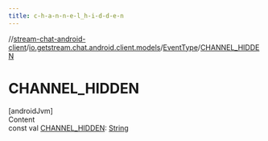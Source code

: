 ```yaml
---
title: c-h-a-n-n-e-l_h-i-d-d-e-n
---
```

//[stream-chat-android-client](../../../index.md)/[io.getstream.chat.android.client.models](../index.md)/[EventType](index.md)/[CHANNEL_HIDDEN](CHANNEL_HIDDEN.md)



# CHANNEL_HIDDEN  
[androidJvm]  
Content  
const val [CHANNEL_HIDDEN](CHANNEL_HIDDEN.md): [String](https://kotlinlang.org/api/latest/jvm/stdlib/kotlin/-string/index.html)  



